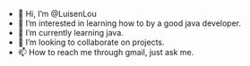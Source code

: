 - 👋 Hi, I’m @LuisenLou
- 👀 I’m interested in learning how to by a good java developer.
- 🌱 I’m currently learning java.
- 💞️ I’m looking to collaborate on projects.
- 📫 How to reach me through gmail, just ask me.

<!---
LuisenLou/LuisenLou is a ✨ special ✨ repository because its `README.md` (this file) appears on your GitHub profile.
You can click the Preview link to take a look at your changes.
--->
